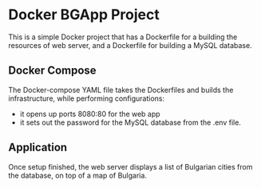 # Docker BGApp Project
This is a simple Docker project that has a Dockerfile for a building the resources of web server, and a Dockerfile for building a MySQL database. 

## Docker Compose
The Docker-compose YAML file takes the Dockerfiles and builds the infrastructure, while performing configurations:
- it opens up ports 8080:80 for the web app
- it sets out the password for the MySQL database from the .env file.

## Application
Once setup finished, the web server displays a list of Bulgarian cities from the database, on top of a map of Bulgaria.  
